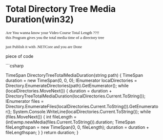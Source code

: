 <h1>Total Directory Tree Media Duration(win32)</h1>
<p><font face=tahoma size="2">
Are You wanna know your Video Course Total Length ??!!<br/>
this Program gives you the total media time of a directory tree

just Publish it with .NETCore and you are Done



</font>
</p>
<p>piece of code</p>
```csharp

   TimeSpan DirectoryTreeTotalMediaDuration(string path)
        {
            TimeSpan duration = new TimeSpan(0, 0, 0);
                IEnumerator localDirectories = Directory.EnumerateDirectories(path).GetEnumerator();
                while (localDirectories.MoveNext())
                {
                    duration = duration + DirectoryTreeTotalMediaDuration(localDirectories.Current.ToString());
                    IEnumerator files = Directory.EnumerateFiles(localDirectories.Current.ToString()).GetEnumerator();
                    System.Console.WriteLine(localDirectories.Current.ToString());
                    while (files.MoveNext())
                    {
                        int fileLength = (int)wmp.newMedia(files.Current.ToString()).duration;
                        TimeSpan fileLengthspan = new TimeSpan(0, 0, fileLength);
                        duration = duration + fileLengthspan;
                    }
                }
            return duration;
        }

```
